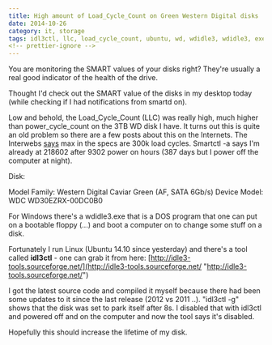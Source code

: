 ```yaml
---
title: High amount of Load_Cycle_Count on Green Western Digital disks
date: 2014-10-26
category: it, storage
tags: idl3ctl, llc, load_cycle_count, ubuntu, wd, wdidle3, wdidle3, exe, western, digital
<!-- prettier-ignore -->
---
```


You are monitoring the SMART values of your disks right? They're usually a real
good indicator of the health of the drive.

Thought I'd check out the SMART value of the disks in my desktop today (while
checking if I had notifications from smartd on).

Low and behold, the Load_Cycle_Count (LLC) was really high, much higher than
power_cycle_count on the 3TB WD disk I have. It turns out this is quite an old
problem so there are a few posts about this on the Internets. The
Interwebs [says](http://www.storagereview.com/how_to_stop_excessive_load_cycles_on_the_western_digital_2tb_caviar_green_wd20ears_with_wdidle3%20 "http://www.storagereview.com/how_to_stop_excessive_load_cycles_on_the_western_digital_2tb_caviar_green_wd20ears_with_wdidle3 ")
max in the specs are 300k load cycles. Smartctl -a says I'm already at 218602
after 9302 power on hours (387 days but I power off the computer at night).

Disk:

Model Family: Western Digital Caviar Green (AF, SATA 6Gb/s) Device Model: WDC
WD30EZRX-00DC0B0

For Windows there's a wdidle3.exe that is a DOS program that one can put on a
bootable floppy (...) and boot a computer on to change some stuff on a disk.

Fortunately I run Linux (Ubuntu 14.10 since yesterday) and there's a tool called
**idl3ctl** - one can grab it from here:
[http://idle3-tools.sourceforge.net/](http://idle3-tools.sourceforge.net/ "http://idle3-tools.sourceforge.net/")

I got the latest source code and compiled it myself because there had been some
updates to it since the last release (2012 vs 2011 ..). "idl3ctl -g" shows that
the disk was set to park itself after 8s. I disabled that with idl3ctl and
powered off and on the computer and now the tool says it's disabled.

Hopefully this should increase the lifetime of my disk.
